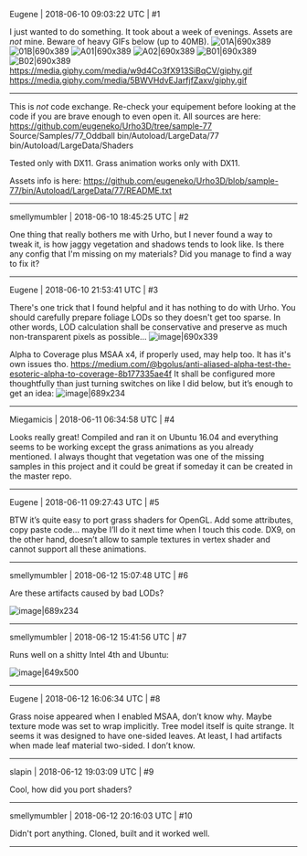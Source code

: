 Eugene | 2018-06-10 09:03:22 UTC | #1

I just wanted to do something.
It took about a week of evenings.
Assets are _not_ mine.
Beware of heavy GIFs below (up to 40MB).
![01A|690x389](upload://lJ41Ut3rS3WOifyVBY0wQcAuSLk.jpg)
![01B|690x389](upload://v8d2wBBWccEpOdU8daRR1QnF3Qc.jpg)
![A01|690x389](upload://cAexv8kK02sO44FyHBL953R7COh.jpg)
![A02|690x389](upload://uMjFUUxfPFVLGsaCnEVDsO1S0yK.jpg)
![B01|690x389](upload://fdzfYUZoFfhrny15ia7N52R19Ti.jpg)
![B02|690x389](upload://cf4FYYAhzFN907lRDelI91a03JI.jpg)
https://media.giphy.com/media/w9d4Co3fX913SiBqCV/giphy.gif
https://media.giphy.com/media/5BWVHdvEJarfjfZaxv/giphy.gif
______
This is _not_ code exchange.
Re-check your equipement before looking at the code if you are brave enough to even open it.
All sources are here:
 https://github.com/eugeneko/Urho3D/tree/sample-77
Source/Samples/77_Oddball
bin/Autoload/LargeData/77
bin/Autoload/LargeData/Shaders

Tested only with DX11.
Grass animation works only with DX11.

Assets info is here:
 https://github.com/eugeneko/Urho3D/blob/sample-77/bin/Autoload/LargeData/77/README.txt

-------------------------

smellymumbler | 2018-06-10 18:45:25 UTC | #2

One thing that really bothers me with Urho, but I never found a way to tweak it, is how jaggy vegetation and shadows tends to look like. Is there any config that I'm missing on my materials? Did you manage to find a way to fix it?

-------------------------

Eugene | 2018-06-10 21:53:41 UTC | #3

There's one trick that I found helpful and it has nothing to do with Urho.
You should carefully prepare foliage LODs so they doesn't get too sparse.
In other words, LOD calculation shall be conservative and preserve as much non-transparent pixels as possible...
![image|690x339](upload://aPBq1o0XjuPDrME1bGyOFTQPIaM.jpg)

Alpha to Coverage plus MSAA x4, if properly used, may help too.
It has it's own issues tho.
 https://medium.com/@bgolus/anti-aliased-alpha-test-the-esoteric-alpha-to-coverage-8b177335ae4f
It shall be configured more thoughtfully than just turning switches on like I did below, but it’s enough to get an idea:
![image|689x234](upload://ngPiIS4zJ0z25QfSXPCHjlalnhj.jpg)

-------------------------

Miegamicis | 2018-06-11 06:34:58 UTC | #4

Looks really great!
Compiled and ran it on Ubuntu 16.04 and everything seems to be working except the grass animations as you already mentioned. I always thought that vegetation was one of the missing samples in this project and it could be great if someday it can be created in the master repo.

-------------------------

Eugene | 2018-06-11 09:27:43 UTC | #5

BTW it’s quite easy to port grass shaders for OpenGL. Add some attributes, copy paste code... maybe I’ll do it next time when I touch this code.
DX9, on the other hand, doesn’t allow to sample textures in vertex shader and cannot support all these animations.

-------------------------

smellymumbler | 2018-06-12 15:07:48 UTC | #6

Are these artifacts caused by bad LODs?

![image|689x234](upload://hwYqfI7U6X3oDIayRENUlLyhldW.jpg)

-------------------------

smellymumbler | 2018-06-12 15:41:56 UTC | #7

Runs well on a shitty Intel 4th and Ubuntu:

![image|649x500](upload://8w3pqXVuWAmuPq62IM6lLO1XDov.jpg)

-------------------------

Eugene | 2018-06-12 16:06:34 UTC | #8

Grass noise appeared when I enabled MSAA, don’t know why. Maybe texture mode was set to wrap implicitly. 
Tree model itself is quite strange. It seems it was designed to have one-sided leaves. At least, I had artifacts when made leaf material two-sided. I don’t know.

-------------------------

slapin | 2018-06-12 19:03:09 UTC | #9

Cool, how did you port shaders?

-------------------------

smellymumbler | 2018-06-12 20:16:03 UTC | #10

Didn't port anything. Cloned, built and it worked well.

-------------------------

